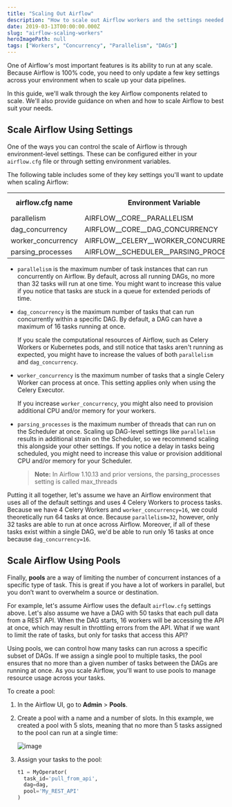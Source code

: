 ```yaml
---
title: "Scaling Out Airflow"
description: "How to scale out Airflow workers and the settings needed to maximize parallelism"
date: 2019-03-13T00:00:00.000Z
slug: "airflow-scaling-workers"
heroImagePath: null
tags: ["Workers", "Concurrency", "Parallelism", "DAGs"]
---
```

<!-- markdownlint-disable-file -->
One of Airflow's most important features is its ability to run at any scale. Because Airflow is 100% code, you need to only update a few key settings across your environment when to scale up your data pipelines.

In this guide, we'll walk through the key Airflow components related to scale. We'll also provide guidance on when and how to scale Airflow to best suit your needs.

## Scale Airflow Using Settings

One of the ways you can control the scale of Airflow is through environment-level settings. These can be configured either in your `airflow.cfg` file or through setting environment variables.

The following table includes some of they key settings you'll want to update when scaling Airflow:

<table>
  <tr>
    <td align="center"><b>airflow.cfg name</b></td>
    <td align="center"><b>Environment Variable</b></td>
    <td align="center"><b>Default Value</b></td>
  </tr>
  <tr>
    <td>parallelism</td>
    <td>AIRFLOW__CORE__PARALLELISM</td>
    <td align="center">32</td>
  </tr>
  <tr>
    <td>dag_concurrency</td>
    <td>AIRFLOW__CORE__DAG_CONCURRENCY</td>
    <td align="center">16</td>
  </tr>
  <tr>
    <td>worker_concurrency</td>
    <td>AIRFLOW__CELERY__WORKER_CONCURRENCY</td>
    <td align="center">16</td>
  </tr>
  <tr>
    <td>parsing_processes</td>
    <td>AIRFLOW__SCHEDULER__PARSING_PROCESSES</td>
    <td align="center">2</td>
  </tr>
</table>


- `parallelism` is the maximum number of task instances that can run concurrently on Airflow. By default, across all running DAGs, no more than 32 tasks will run at one time. You might want to increase this value if you notice that tasks are stuck in a queue for extended periods of time.

- `dag_concurrency` is the maximum number of tasks that can run concurrently within a specific DAG. By default, a DAG can have a maximum of 16 tasks running at once.

    If you scale the computational resources of Airflow, such as Celery Workers or Kubernetes pods, and still notice that tasks aren't running as expected, you might have to increase the values of both `parallelism` and `dag_concurrency`.

- `worker_concurrency` is the maximum number of tasks that a single Celery Worker can process at once. This setting applies only when using the Celery Executor.

    If you increase `worker_concurrency`, you might also need to provision additional CPU and/or memory for your workers.

- `parsing_processes` is the maximum number of threads that can run on the Scheduler at once. Scaling up DAG-level settings like `parallelism` results in additional strain on the Scheduler, so we recommend scaling this alongside your other settings. If you notice a delay in tasks being scheduled, you might need to increase this value or provision additional CPU and/or memory for your Scheduler.

    > **Note:** In Airflow 1.10.13 and prior versions, the parsing_processes setting is called max_threads

Putting it all together, let's assume we have an Airflow environment that uses all of the default settings and uses 4 Celery Workers to process tasks. Because we have 4 Celery Workers and `worker_concurrency=16`, we could theoretically run 64 tasks at once. Because `parallelism=32`, however, only 32 tasks are able to run at once across Airflow. Moreover, if all of these tasks exist within a single DAG, we'd be able to run only 16 tasks at once because `dag_concurrency=16`.

## Scale Airflow Using Pools

Finally, **pools** are a way of limiting the number of concurrent instances of a specific type of task. This is great if you have a lot of workers in parallel, but you don’t want to overwhelm a source or destination.

For example, let's assume Airflow uses the default `airflow.cfg` settings above. Let's also assume we have a DAG with 50 tasks that each pull data from a REST API. When the DAG starts, 16 workers will be accessing the API at once, which may result in throttling errors from the API. What if we want to limit the rate of tasks, but only for tasks that access this API?

Using pools, we can control how many tasks can run across a specific subset of DAGs. If we assign a single pool to multiple tasks, the pool ensures that no more than a given number of tasks between the DAGs are running at once. As you scale Airflow, you'll want to use pools to manage resource usage across your tasks.

To create a pool:

1. In the Airflow UI, go to **Admin** > **Pools**.

2. Create a pool with a name and a number of slots. In this example, we created a pool with 5 slots, meaning that no more than 5 tasks assigned to the pool can run at a single time:

    ![image](https://assets2.astronomer.io/main/guides/airflow-scaling-workers/create_pool.png)

3. Assign your tasks to the pool:

    ```python
    t1 = MyOperator(
      task_id='pull_from_api',
      dag=dag,
      pool='My_REST_API'
    )
```
